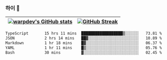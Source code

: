 
### 하이 👋
[![warpdev's GitHub stats](https://github-readme-stats.vercel.app/api?username=warpdev&show_icons=true&theme=vue-dark)](#) |[![GitHub Streak](https://github-readme-streak-stats.herokuapp.com/?user=warpdev&theme=dark)](#)
--- | --- |
<!--START_SECTION:waka-->

```txt
TypeScript       15 hrs 11 mins  ██████████████████▒░░░░░░   73.81 %
JSON             2 hrs 14 mins   ██▓░░░░░░░░░░░░░░░░░░░░░░   10.89 %
Markdown         1 hr 18 mins    █▓░░░░░░░░░░░░░░░░░░░░░░░   06.37 %
YAML             1 hr 11 mins    █▒░░░░░░░░░░░░░░░░░░░░░░░   05.76 %
Bash             30 mins         ▓░░░░░░░░░░░░░░░░░░░░░░░░   02.45 %
```

<!--END_SECTION:waka-->

<!--
**warpdev/warpdev** is a ✨ _special_ ✨ repository because its `README.md` (this file) appears on your GitHub profile.

Here are some ideas to get you started:

- 🔭 I’m currently working on ...
- 🌱 I’m currently learning ...
- 👯 I’m looking to collaborate on ...
- 🤔 I’m looking for help with ...
- 💬 Ask me about ...
- 📫 How to reach me: ...
- 😄 Pronouns: ...
- ⚡ Fun fact: ...
-->
